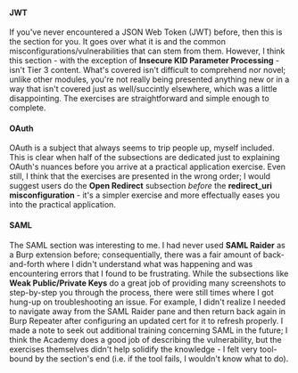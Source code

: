 #### JWT

If you've never encountered a JSON Web Token (JWT) before, then this is the section for you. It goes over what it is and the common misconfigurations/vulnerabilities that can stem from them. However, I think this section - with the exception of **Insecure KID Parameter Processing** - isn't Tier 3 content. What's covered isn't difficult to comprehend nor novel; unlike other modules, you're not really being presented anything new or in a way that isn't covered just as well/succintly elsewhere, which was a little disappointing. The exercises are straightforward and simple enough to complete.

#### OAuth

OAuth is a subject that always seems to trip people up, myself included. This is clear when half of the subsections are dedicated just to explaining OAuth's nuances before you arrive at a practical application exercise. Even still, I think that the exercises are presented in the wrong order; I would suggest users do the **Open Redirect** subsection *before* the **redirect_uri misconfiguration** - it's a simpler exercise and more effectually eases you into the practical application.

#### SAML

The SAML section was interesting to me. I had never used **SAML Raider** as a Burp extension before; consequentially, there was a fair amount of back-and-forth where I didn't understand what was happening and was encountering errors that I found to be frustrating. While the subsections like **Weak Public/Private Keys** do a great job of providing many screenshots to step-by-step you through the process, there were still times where I got hung-up on troubleshooting an issue. For example, I didn't realize I needed to navigate away from the SAML Raider pane and then return back again in Burp Repeater after configuring an updated cert for it to refresh properly. I made a note to seek out additional training concerning SAML in the future; I think the Academy does a good job of describing the vulnerability, but the exercises themselves didn't help solidify the knowledge - I felt very tool-bound by the section's end (i.e. if the tool fails, I wouldn't know what to do).